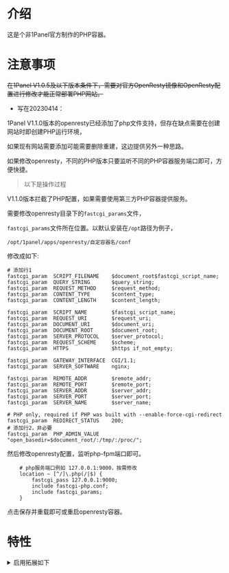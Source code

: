 
# 介绍
这是个非1Panel官方制作的PHP容器。

# 注意事项
~~在1Panel V1.0.5及以下版本条件下，需要对官方OpenResty镜像和OpenResty配置进行修改才能正常部署PHP网站。~~

- 写在20230414：

1Panel V1.1.0版本的openresty已经添加了php文件支持，但存在缺点需要在创建网站时即创建PHP运行环境，

如果现有网站需要添加可能需要删除重建，这边提供另外一种思路。

如果修改openresty，不同的PHP版本只要监听不同的PHP容器服务端口即可，方便快捷。

> 以下是操作过程

V1.1.0版本拦截了PHP配置，如果需要使用第三方PHP容器提供服务。

需要修改openresty目录下的`fastcgi_params`文件，

`fastcgi_params`文件所在位置。以默认安装在`/opt`路径为例子，
```
/opt/1panel/apps/openresty/自定容器名/conf
```

修改成如下:
```
# 添加行1
fastcgi_param  SCRIPT_FILENAME    $document_root$fastcgi_script_name;
fastcgi_param  QUERY_STRING       $query_string;
fastcgi_param  REQUEST_METHOD     $request_method;
fastcgi_param  CONTENT_TYPE       $content_type;
fastcgi_param  CONTENT_LENGTH     $content_length;

fastcgi_param  SCRIPT_NAME        $fastcgi_script_name;
fastcgi_param  REQUEST_URI        $request_uri;
fastcgi_param  DOCUMENT_URI       $document_uri;
fastcgi_param  DOCUMENT_ROOT      $document_root;
fastcgi_param  SERVER_PROTOCOL    $server_protocol;
fastcgi_param  REQUEST_SCHEME     $scheme;
fastcgi_param  HTTPS              $https if_not_empty;

fastcgi_param  GATEWAY_INTERFACE  CGI/1.1;
fastcgi_param  SERVER_SOFTWARE    nginx;

fastcgi_param  REMOTE_ADDR        $remote_addr;
fastcgi_param  REMOTE_PORT        $remote_port;
fastcgi_param  SERVER_ADDR        $server_addr;
fastcgi_param  SERVER_PORT        $server_port;
fastcgi_param  SERVER_NAME        $server_name;

# PHP only, required if PHP was built with --enable-force-cgi-redirect
fastcgi_param  REDIRECT_STATUS    200;
# 添加行2，非必要
fastcgi_param  PHP_ADMIN_VALUE "open_basedir=$document_root/:/tmp/:/proc/";

```

然后修改openresty配置，监听php-fpm端口即可。

```
    # php服务端口例如 127.0.0.1:9000，按需修改
    location ~ [^/]\.php(/|$) {
        fastcgi_pass 127.0.0.1:9000; 
        include fastcgi-php.conf; 
        include fastcgi_params; 
    }
```
点击保存并重载即可或重启openresty容器。

# 特性

<details>
<summary>启用拓展如下</summary>
 
> - [PHP Modules]
>> - bcmath
>> - Core
>> - ctype
>> - curl
>> - date
>> - dom
>> - exif
>> - fileinfo
>> - filter
>> - ftp
>> - gd
>> - gettext
>> - hash
>> - iconv
>> - imagick
>> - imap
>> - intl
>> - json
>> - libxml
>> - mbstring
>> - mcrypt
>> - memcached
>> - mysqli
>> - mysqlnd
>> - openssl
>> - pcre
>> - PDO
>> - pdo_mysql
>> - pdo_sqlite
>> - Phar
>> - posix
>> - rar
>> - readline
>> - redis
>> - Reflection
>> - session
>> - SimpleXML
>> - sodium
>> - SPL
>> - sqlite3
>> - standard
>> - tokenizer
>> - xml
>> - xmlreader
>> - xmlwriter
>> - xsl
>> - zip
>> - zlib
> - [Zend Modules]

</details>